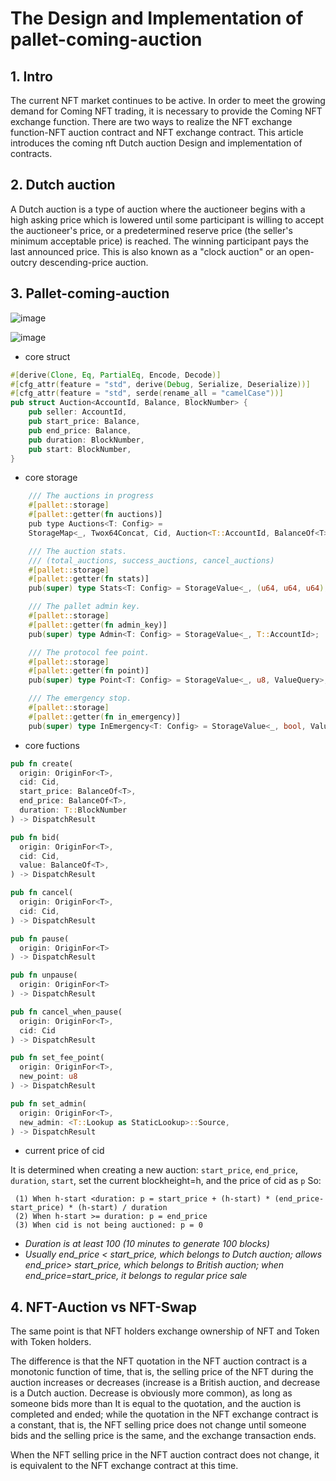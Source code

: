 # The Design and Implementation of pallet-coming-auction

## 1. Intro

The current NFT market continues to be active. In order to meet the growing demand for Coming NFT trading, it is necessary to provide the Coming NFT exchange function. There are two ways to realize the NFT exchange function-NFT auction contract and NFT exchange contract. This article introduces the coming nft Dutch auction Design and implementation of contracts.

## 2. Dutch auction

A Dutch auction is a type of auction where the auctioneer begins with a high asking price which is lowered until some participant is willing to accept the auctioneer's price, or a predetermined reserve price (the seller's minimum acceptable price) is reached. The winning participant pays the last announced price. This is also known as a "clock auction" or an open-outcry descending-price auction.

## 3. Pallet-coming-auction


![image](https://user-images.githubusercontent.com/8869892/132611008-4b39b11c-51f7-4d21-9707-4b59ceb1a59a.png)


![image](https://user-images.githubusercontent.com/8869892/132611596-f7704a24-97dc-4b94-94ef-d869ef7a49dd.png)


- core struct
```rust
#[derive(Clone, Eq, PartialEq, Encode, Decode)]
#[cfg_attr(feature = "std", derive(Debug, Serialize, Deserialize))]
#[cfg_attr(feature = "std", serde(rename_all = "camelCase"))]
pub struct Auction<AccountId, Balance, BlockNumber> {
    pub seller: AccountId,
    pub start_price: Balance,
    pub end_price: Balance,
    pub duration: BlockNumber,
    pub start: BlockNumber,
}
```

- core storage

```rust
    /// The auctions in progress
    #[pallet::storage]
    #[pallet::getter(fn auctions)]
    pub type Auctions<T: Config> =
    StorageMap<_, Twox64Concat, Cid, Auction<T::AccountId, BalanceOf<T>, T::BlockNumber>>;

    /// The auction stats.
    /// (total_auctions, success_auctions, cancel_auctions)
    #[pallet::storage]
    #[pallet::getter(fn stats)]
    pub(super) type Stats<T: Config> = StorageValue<_, (u64, u64, u64), ValueQuery>;

    /// The pallet admin key.
    #[pallet::storage]
    #[pallet::getter(fn admin_key)]
    pub(super) type Admin<T: Config> = StorageValue<_, T::AccountId>;

    /// The protocol fee point.
    #[pallet::storage]
    #[pallet::getter(fn point)]
    pub(super) type Point<T: Config> = StorageValue<_, u8, ValueQuery>;

    /// The emergency stop.
    #[pallet::storage]
    #[pallet::getter(fn in_emergency)]
    pub(super) type InEmergency<T: Config> = StorageValue<_, bool, ValueQuery>;
```

- core fuctions
```rust
pub fn create(
  origin: OriginFor<T>, 
  cid: Cid, 
  start_price: BalanceOf<T>,
  end_price: BalanceOf<T>, 
  duration: T::BlockNumber
) -> DispatchResult

pub fn bid(
  origin: OriginFor<T>,
  cid: Cid,
  value: BalanceOf<T>,
) -> DispatchResult

pub fn cancel(
  origin: OriginFor<T>,
  cid: Cid,
) -> DispatchResult

pub fn pause(
  origin: OriginFor<T>
) -> DispatchResult 

pub fn unpause(
  origin: OriginFor<T>
) -> DispatchResult

pub fn cancel_when_pause(
  origin: OriginFor<T>,
  cid: Cid
) -> DispatchResult

pub fn set_fee_point(
  origin: OriginFor<T>,
  new_point: u8
) -> DispatchResult

pub fn set_admin(
  origin: OriginFor<T>,
  new_admin: <T::Lookup as StaticLookup>::Source,
) -> DispatchResult
```

- current price of cid

It is determined when creating a new auction: `start_price`, `end_price`, `duration`, `start`, set the current blockheight=h, and the price of cid as `p`
So:
```
 (1) When h-start <duration: p = start_price + (h-start) * (end_price-start_price) * (h-start) / duration
 (2) When h-start >= duration: p = end_price
 (3) When cid is not being auctioned: p = 0
```

- *Duration is at least 100 (10 minutes to generate 100 blocks)*
- *Usually end_price < start_price, which belongs to Dutch auction; allows end_price> start_price, which belongs to British auction; when end_price=start_price, it belongs to regular price sale*


## 4. NFT-Auction vs NFT-Swap

The same point is that NFT holders exchange ownership of NFT and Token with Token holders.

The difference is that the NFT quotation in the NFT auction contract is a monotonic function of time, that is, the selling price of the NFT during the auction increases or decreases (increase is a British auction, and decrease is a Dutch auction. Decrease is obviously more common), as long as someone bids more than It is equal to the quotation, and the auction is completed and ended; while the quotation in the NFT exchange contract is a constant, that is, the NFT selling price does not change until someone bids and the selling price is the same, and the exchange transaction ends.

When the NFT selling price in the NFT auction contract does not change, it is equivalent to the NFT exchange contract at this time.


